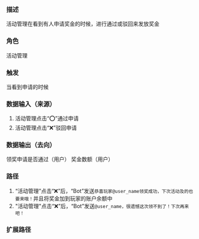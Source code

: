 ### 描述

活动管理在看到有人申请奖金的时候，进行通过或驳回来发放奖金

### 角色

活动管理

### 触发

当看到申请的时候

### 数据输入（来源）

1. 活动管理点击“⭕”通过申请
2. 活动管理点击“❌”驳回申请

### 数据输出（去向）

领奖申请是否通过（用户）
奖金数额（用户）

### 路径

1. “活动管理”点击“❌”后，“Bot”发送```恭喜玩家@user_name领奖成功，下次活动及的也要来哦！```并且将奖金加到玩家的账户余额中
2. "活动管理"点击“❌”后，“Bot”发送```@user_name，很遗憾这次领不到了！下次再来吧！```

### 扩展路径
